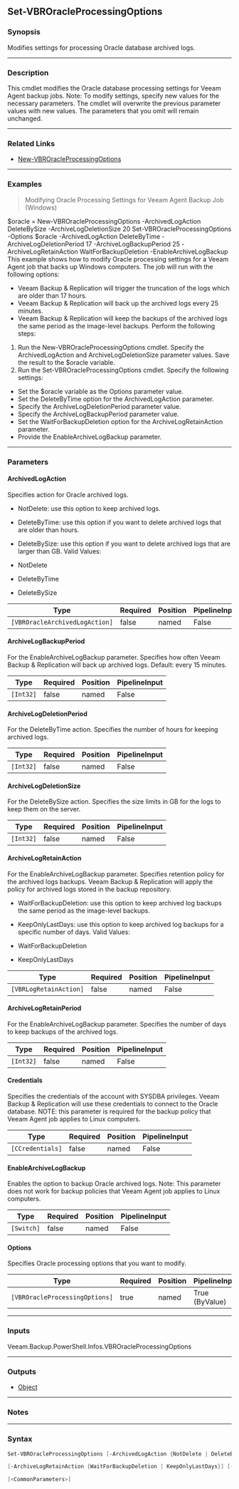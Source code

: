 Set-VBROracleProcessingOptions
------------------------------

### Synopsis
Modifies settings for processing Oracle database archived logs.

---

### Description

This cmdlet modifies the Oracle database processing settings for Veeam Agent backup jobs.
Note: To modify settings, specify new values for the necessary parameters. The cmdlet will overwrite the previous parameter values with new values. The parameters that you omit will remain unchanged.

---

### Related Links
* [New-VBROracleProcessingOptions](New-VBROracleProcessingOptions)

---

### Examples
> Modifying Oracle Processing Settings for Veeam Agent Backup Job (Windows)

$oracle = New-VBROracleProcessingOptions -ArchivedLogAction DeleteBySize -ArchiveLogDeletionSize 20
Set-VBROracleProcessingOptions -Options $oracle -ArchivedLogAction DeleteByTime -ArchiveLogDeletionPeriod 17 -ArchiveLogBackupPeriod 25 -ArchiveLogRetainAction WaitForBackupDeletion -EnableArchiveLogBackup
This example shows how to modify Oracle processing settings for a Veeam Agent job that backs up Windows computers. The job will run with the following options:
- Veeam Backup & Replication will trigger the truncation of the logs which are older than 17 hours.
- Veeam Backup & Replication will back up the archived logs every 25 minutes.
- Veeam Backup & Replication will keep the backups of the archived logs the same period as the image-level backups.
Perform the following steps:
1. Run the New-VBROracleProcessingOptions cmdlet. Specify the ArchivedLogAction and ArchiveLogDeletionSize parameter values. Save the result to the $oracle variable.
2. Run the Set-VBROracleProcessingOptions cmdlet. Specify the following settings:
- Set the $oracle variable as the Options parameter value.
- Set the DeleteByTime option for the ArchivedLogAction parameter.
- Specify the ArchiveLogDeletionPeriod parameter value.
- Specify the ArchiveLogBackupPeriod parameter value.
- Set the WaitForBackupDeletion option for the ArchiveLogRetainAction parameter.
- Provide the EnableArchiveLogBackup parameter.

---

### Parameters
#### **ArchivedLogAction**
Specifies action for Oracle archived logs.
* NotDelete: use this option to keep archived logs.
* DeleteByTime: use this option if you want to delete archived logs that are older than <N> hours.
* DeleteBySize: use this option if you want to delete archived logs that are larger than <N> GB.
Valid Values:

* NotDelete
* DeleteByTime
* DeleteBySize

|Type                          |Required|Position|PipelineInput|
|------------------------------|--------|--------|-------------|
|`[VBROracleArchivedLogAction]`|false   |named   |False        |

#### **ArchiveLogBackupPeriod**
For the EnableArchiveLogBackup parameter.
Specifies how often Veeam Backup & Replication will back up archived logs.
Default: every 15 minutes.

|Type     |Required|Position|PipelineInput|
|---------|--------|--------|-------------|
|`[Int32]`|false   |named   |False        |

#### **ArchiveLogDeletionPeriod**
For the DeleteByTime action.
Specifies the number of hours for keeping archived logs.

|Type     |Required|Position|PipelineInput|
|---------|--------|--------|-------------|
|`[Int32]`|false   |named   |False        |

#### **ArchiveLogDeletionSize**
For the DeleteBySize action.
Specifies the size limits in GB for the logs to keep them on the server.

|Type     |Required|Position|PipelineInput|
|---------|--------|--------|-------------|
|`[Int32]`|false   |named   |False        |

#### **ArchiveLogRetainAction**
For the EnableArchiveLogBackup parameter.
Specifies retention policy for the archived logs backups. Veeam Backup & Replication will apply the policy for archived logs stored in the backup repository.
* WaitForBackupDeletion: use this option to keep archived log backups the same period as the image-level backups.
* KeepOnlyLastDays: use this option to keep archived log backups for a specific number of days.
Valid Values:

* WaitForBackupDeletion
* KeepOnlyLastDays

|Type                  |Required|Position|PipelineInput|
|----------------------|--------|--------|-------------|
|`[VBRLogRetainAction]`|false   |named   |False        |

#### **ArchiveLogRetainPeriod**
For the EnableArchiveLogBackup parameter.
Specifies the number of days to keep backups of the archived logs.

|Type     |Required|Position|PipelineInput|
|---------|--------|--------|-------------|
|`[Int32]`|false   |named   |False        |

#### **Credentials**
Specifies the credentials of the account with SYSDBA privileges. Veeam Backup & Replication will use these credentials to connect to the Oracle database.
NOTE: this parameter is required for the backup policy that Veeam Agent job applies to Linux computers.

|Type            |Required|Position|PipelineInput|
|----------------|--------|--------|-------------|
|`[CCredentials]`|false   |named   |False        |

#### **EnableArchiveLogBackup**
Enables the option to backup Oracle archived logs.
Note: This parameter does not work for backup policies that Veeam Agent job applies to Linux computers.

|Type      |Required|Position|PipelineInput|
|----------|--------|--------|-------------|
|`[Switch]`|false   |named   |False        |

#### **Options**
Specifies Oracle processing options that you want to modify.

|Type                          |Required|Position|PipelineInput |
|------------------------------|--------|--------|--------------|
|`[VBROracleProcessingOptions]`|true    |named   |True (ByValue)|

---

### Inputs
Veeam.Backup.PowerShell.Infos.VBROracleProcessingOptions

---

### Outputs
* [Object](https://learn.microsoft.com/en-us/dotnet/api/System.Object)

---

### Notes

---

### Syntax
```PowerShell
Set-VBROracleProcessingOptions [-ArchivedLogAction {NotDelete | DeleteByTime | DeleteBySize}] [-ArchiveLogBackupPeriod <Int32>] [-ArchiveLogDeletionPeriod <Int32>] [-ArchiveLogDeletionSize <Int32>] 
```
```PowerShell
[-ArchiveLogRetainAction {WaitForBackupDeletion | KeepOnlyLastDays}] [-ArchiveLogRetainPeriod <Int32>] [-Credentials <CCredentials>] [-EnableArchiveLogBackup] -Options <VBROracleProcessingOptions> 
```
```PowerShell
[<CommonParameters>]
```
